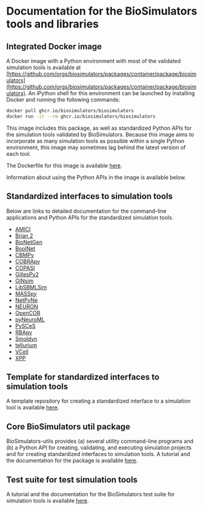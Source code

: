 # Documentation for the BioSimulators tools and libraries

## Integrated Docker image

A Docker image with a Python environment with most of the validated simulation tools is available at [https://github.com/orgs/biosimulators/packages/container/package/biosimulators](https://github.com/orgs/biosimulators/packages/container/package/biosimulators). An iPython shell for this environment can be launched by installing Docker and running the following commands:

```bash
docker pull ghcr.io/biosimulators/biosimulators
docker run -it --rm ghcr.io/biosimulators/biosimulators
```

This image includes this package, as well as standardized Python APIs for the simulation tools validated by BioSimulators. Because this image aims to incorporate as many simulation tools as possible within a single Python environment, this image may sometimes lag behind the latest version of each tool.

The Dockerfile for this image is available [here](https://github.com/biosimulators/Biosimulators/blob/dev/Dockerfile).

Information about using the Python APIs in the image is available below.

## Standardized interfaces to simulation tools
Below are links to detailed documentation for the command-line applications and Python APIs for the standardized simulation tools.

* [AMICI](https://docs.biosimulators.org/Biosimulators_AMICI/)
* [Brian 2](https://docs.biosimulators.org/Biosimulators_pyNeuroML/)
* [BioNetGen](https://docs.biosimulators.org/Biosimulators_BioNetGen/)
* [BoolNet](https://docs.biosimulators.org/Biosimulators_BoolNet/)
* [CBMPy](https://docs.biosimulators.org/Biosimulators_CBMPy/)
* [COBRApy](https://docs.biosimulators.org/Biosimulators_COBRApy/)
* [COPASI](https://docs.biosimulators.org/Biosimulators_COPASI/)
* [GillesPy2](https://docs.biosimulators.org/Biosimulators_GillesPy2/)
* [GINsim](https://docs.biosimulators.org/Biosimulators_GINsim/)
* [LibSBMLSim](https://docs.biosimulators.org/Biosimulators_LibSBMLSim/)
* [MASSpy](https://docs.biosimulators.org/Biosimulators_MASSpy/)
* [NetPyNe](https://docs.biosimulators.org/Biosimulators_pyNeuroML/)
* [NEURON](https://docs.biosimulators.org/Biosimulators_pyNeuroML/)
* [OpenCOR](https://docs.biosimulators.org/Biosimulators_OpenCOR/)
* [pyNeuroML](https://docs.biosimulators.org/Biosimulators_pyNeuroML/)
* [PySCeS](https://docs.biosimulators.org/Biosimulators_PySCeS/)
* [RBApy](https://docs.biosimulators.org/Biosimulators_RBApy/)
* [Smoldyn](https://smoldyn.readthedocs.io/en/latest/python/api.html#sed-ml-combine-biosimulators-api)
* [tellurium](https://docs.biosimulators.org/Biosimulators_tellurium/)
* [VCell](https://github.com/virtualcell/vcell)
* [XPP](https://docs.biosimulators.org/Biosimulators_XPP/)

## Template for standardized interfaces to simulation tools
A template repository for creating a standardized interface to a simulation tool is available [here](https://github.com/biosimulators/Biosimulators_simulator_template).

## Core BioSimulators util package
BioSimulators-utils provides (a) several utility command-line programs and (b) a Python API for creating, validating, and executing simulation projects and for creating standardized interfaces to simulation tools. A tutorial and the documentation for the package is available [here](https://docs.biosimulators.org/Biosimulators_utils/).

## Test suite for test simulation tools
A tutorial and the documentation for the BioSimulators test suite for simulation tools is available [here](https://docs.biosimulators.org/Biosimulators_test_suite/).
